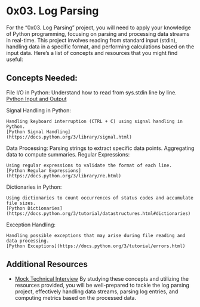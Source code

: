 #  0x03. Log Parsing
For the “0x03. Log Parsing” project, you will need to apply your knowledge of Python programming, focusing on
parsing and processing data streams in real-time. This project involves reading from standard input (stdin), handling data in a specific format, and performing calculations based on the input data.
Here’s a list of concepts and resources that you might find useful:

## Concepts Needed:
File I/O in Python:
    Understand how to read from sys.stdin line by line.
    [Python Input and Output](https://docs.python.org/3/tutorial/inputoutput.html)

Signal Handling in Python:

    Handling keyboard interruption (CTRL + C) using signal handling in Python.
    [Python Signal Handling](https://docs.python.org/3/library/signal.html)
Data Processing:
    Parsing strings to extract specific data points.
    Aggregating data to compute summaries.
Regular Expressions:

    Using regular expressions to validate the format of each line.
    [Python Regular Expressions](https://docs.python.org/3/library/re.html)
Dictionaries in Python:

    Using dictionaries to count occurrences of status codes and accumulate file sizes.
    [Python Dictionaries](https://docs.python.org/3/tutorial/datastructures.html#dictionaries)
Exception Handling:

    Handling possible exceptions that may arise during file reading and data processing.
    [Python Exceptions](https://docs.python.org/3/tutorial/errors.html)

## Additional Resources
* [Mock Technical Interview](https://www.youtube.com/watch?feature=shared&v=5dRTK-_Bzd0)
By studying these concepts and utilizing the resources provided, you will be well-prepared to tackle the log parsing project, effectively handling data streams, parsing log entries, and computing metrics based on the processed data.
